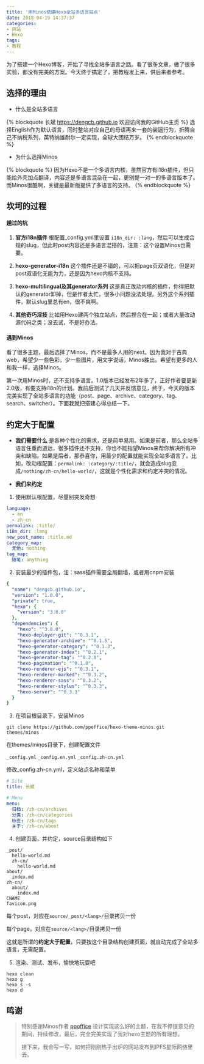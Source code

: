 ```yaml
---
title: '用Minos搭建Hexo全站多语言站点'
date: 2018-04-19 14:37:37
categories:
- 网站
- Hexo
tags:
- 教程
---
```

为了搭建一个Hexo博客，开始了寻找全站多语言之路。看了很多文章，做了很多实验，都没有完美的方案。今天终于搞定了，把教程发上来，供后来者参考。

<!--more-->

## 选择的理由
- 什么是全站多语言

{% blockquote 长斌 https://dengcb.github.io 欢迎访问我的GitHub主页 %}
选择English作为默认语言，同时整站对应自己的母语再来一套的装逼行为，折腾自己不纳税系列，英特纳雄耐尔一定实现，全球大团结万岁。
{% endblockquote %}

- 为什么选择Minos

{% blockquote %}
因为Hexo不是一个多语言内核，虽然官方有i18n插件，但只能给外壳加点翻译，内容还是多语言混杂在一起，更别提一对一的多语言版本了。而Minos很酷啊，关键是最新版提供了多语言的支持。
{% endblockquote %}

## 坎坷的过程
#### 趟过的坑
1. **官方i18n插件**
根配置_config.yml里设置 `i18n_dir: :lang`，然后可以生成合规的slug，但此时post内容还是多语言混搭的，注意：这个设置Minos也需要。

2. **hexo-generator-i18n**
这个插件还是不错的，可以把page页双语化，但是对post双语化无能为力，还是因为hexo内核不支持。

3. **hexo-multilingual及其generator系列**
这是真正改动内核的插件，你得把默认的generator卸掉，但是作者太忙，很多小问题没法处理。另外这个系列插件，默认slug里总有en，很不爽啊。

4. **其他奇巧淫技**
比如用Hexo建两个独立站点，然后捏合在一起；或者大量改动源代码之类；没去试，不是好办法。

#### 遇到Minos
看了很多主题，最后选择了Minos，而不是最多人用的next。因为我对于古典web，希望少一些色彩，少一些图片，用文字说话，Minos胜出。希望有更多的人和我一样，选择Minos。

第一次用Minos时，还不支持多语言。1.0版本已经发布2年多了，正好作者要更新2.0版，有要支持i18n的计划。我前后测试了几天并反馈意见，终于，今天的版本完美实现了全站多语言的功能（post、page、archive、category、tag、search、switcher）。下面我就把搭建心得总结一下。

## 约定大于配置
- **我们需要什么**
是各种个性化的需求，还是简单易用。如果是前者，那么全站多语言任重而道远，很多插件还不支持，你也不能指望Minos来帮你解决所有冲突和缺陷。如果是后者，那恭喜你，用最少的配置就能实现全站多语言了。比如，改动根配置：`permalink: :category/:title/`，就会造成slug变成`/nothing/zh-cn/hello-world/`，这就是个性化需求和约定冲突的情况。
  
  
- **我们来约定**
1. 使用默认根配置，尽量别突发奇想
```yaml
language:
  - en
  - zh-cn
permalink: :title/
i18n_dir: :lang
new_post_name: :title.md
category_map:
  无他: nothing
tag_map:
  随笔: anything
```

2. 安装最少的插件包，注：sass插件需要全局翻墙，或者用cnpm安装
```yaml
{
  "name": "dengcb.github.io",
  "version": "1.0.0",
  "private": true,
  "hexo": {
    "version": "3.8.0"
  },
  "dependencies": {
    "hexo": "^3.8.0",
    "hexo-deployer-git": "^0.3.1",
    "hexo-generator-archive": "^0.1.5",
    "hexo-generator-category": "^0.1.3",
    "hexo-generator-index": "^0.2.1",
    "hexo-generator-tag": "^0.2.0",
    "hexo-pagination": "^0.1.0",
    "hexo-renderer-ejs": "^0.3.1",
    "hexo-renderer-marked": "^0.3.2",
    "hexo-renderer-sass": "^0.3.2",
    "hexo-renderer-stylus": "^0.3.3",
    "hexo-server": "^0.3.3"
  }
}
```

3. 在项目根目录下，安装Minos

  `git clone https://github.com/ppoffice/hexo-theme-minos.git themes/minos`

  在themes/minos目录下，创建配置文件

  `_config.yml` `_config.en.yml` `_config.zh-cn.yml`

  修改_config.zh-cn.yml，定义站点名称和菜单
```yaml
# Site
title: 长斌

# Menu
menu:
  归档: /zh-cn/archives
  分类: /zh-cn/categories
  标签: /zh-cn/tags
  关于: /zh-cn/about
```

4. 创建页面，并约定，source目录结构如下
```
_post/
  hello-world.md
  zh-cn/
    hello-world.md
about/
  index.md
zh-cn/
  about/
    index.md
CNAME
favicon.png
```
  每个post，对应在`source/_post/<lang>/`目录拷贝一份

  每个page，对应在`source/<lang>/`目录拷贝一份

  这就是所谓的**约定大于配置**，只要按这个目录结构创建页面，就自动完成了全站多语言，无需配置。
  
  
5. 渲染、测试、发布，愉快地玩耍吧
  
  ```
hexo clean
hexo g
hexo s -s
hexo d
```

## 鸣谢
> 特别感谢Minos作者 [ppoffice](https://ppoffice.github.io "Ruipeng Zhang") 设计实现这么好的主题，在我不停提意见的期间，持续修改，最后，完全完美实现了我对hexo主题的所有理想。
> 
> 接下来，我会写一写，如何把刚刚热乎出炉的网站发布到IPFS星际网络里去。